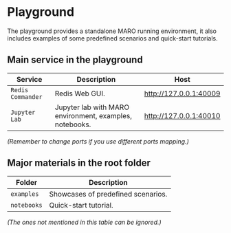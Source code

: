 # Playground

The playground provides a standalone MARO running environment, it also includes examples of some predefined scenarios and quick-start tutorials.

## Main service in the playground

| Service           | Description                                                | Host                       |
|-------------------|------------------------------------------------------------|----------------------------|
| `Redis Commander` | Redis Web GUI.                                             | http://127.0.0.1:40009     |
| `Jupyter Lab`     | Jupyter lab with MARO environment, examples, notebooks.    | http://127.0.0.1:40010     |

*(Remember to change ports if you use different ports mapping.)*

## Major materials in the root folder

| Folder            | Description                                |
|-------------------|--------------------------------------------|
| `examples`        | Showcases of predefined scenarios.         |
| `notebooks`       | Quick-start tutorial.                      |

*(The ones not mentioned in this table can be ignored.)*
